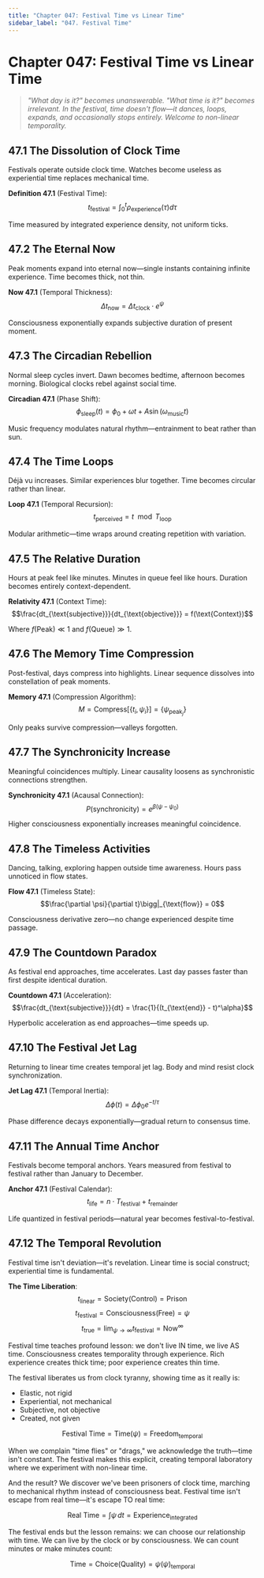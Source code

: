 ```yaml
---
title: "Chapter 047: Festival Time vs Linear Time"
sidebar_label: "047. Festival Time"
---
```


# Chapter 047: Festival Time vs Linear Time

> *"What day is it?" becomes unanswerable. "What time is it?" becomes irrelevant. In the festival, time doesn't flow—it dances, loops, expands, and occasionally stops entirely. Welcome to non-linear temporality.*

## 47.1 The Dissolution of Clock Time

Festivals operate outside clock time. Watches become useless as experiential time replaces mechanical time.

**Definition 47.1** (Festival Time):
$$t_{\text{festival}} = \int_0^t \rho_{\text{experience}}(\tau) d\tau$$

Time measured by integrated experience density, not uniform ticks.

## 47.2 The Eternal Now

Peak moments expand into eternal now—single instants containing infinite experience. Time becomes thick, not thin.

**Now 47.1** (Temporal Thickness):
$$\Delta t_{\text{now}} = \Delta t_{\text{clock}} \cdot e^{\psi}$$

Consciousness exponentially expands subjective duration of present moment.

## 47.3 The Circadian Rebellion

Normal sleep cycles invert. Dawn becomes bedtime, afternoon becomes morning. Biological clocks rebel against social time.

**Circadian 47.1** (Phase Shift):
$$\phi_{\text{sleep}}(t) = \phi_0 + \omega t + A\sin(\omega_{\text{music}}t)$$

Music frequency modulates natural rhythm—entrainment to beat rather than sun.

## 47.4 The Time Loops

Déjà vu increases. Similar experiences blur together. Time becomes circular rather than linear.

**Loop 47.1** (Temporal Recursion):
$$t_{\text{perceived}} = t \mod T_{\text{loop}}$$

Modular arithmetic—time wraps around creating repetition with variation.

## 47.5 The Relative Duration

Hours at peak feel like minutes. Minutes in queue feel like hours. Duration becomes entirely context-dependent.

**Relativity 47.1** (Context Time):
$$\frac{dt_{\text{subjective}}}{dt_{\text{objective}}} = f(\text{Context})$$

Where $f(\text{Peak}) \ll 1$ and $f(\text{Queue}) \gg 1$.

## 47.6 The Memory Time Compression

Post-festival, days compress into highlights. Linear sequence dissolves into constellation of peak moments.

**Memory 47.1** (Compression Algorithm):
$$M = \text{Compress}[\{t_i, \psi_i\}] = \{\psi_{\text{peak}_j}\}$$

Only peaks survive compression—valleys forgotten.

## 47.7 The Synchronicity Increase

Meaningful coincidences multiply. Linear causality loosens as synchronistic connections strengthen.

**Synchronicity 47.1** (Acausal Connection):
$$P(\text{synchronicity}) = e^{\beta(\psi - \psi_0)}$$

Higher consciousness exponentially increases meaningful coincidence.

## 47.8 The Timeless Activities

Dancing, talking, exploring happen outside time awareness. Hours pass unnoticed in flow states.

**Flow 47.1** (Timeless State):
$$\frac{\partial \psi}{\partial t}\bigg|_{\text{flow}} = 0$$

Consciousness derivative zero—no change experienced despite time passage.

## 47.9 The Countdown Paradox

As festival end approaches, time accelerates. Last day passes faster than first despite identical duration.

**Countdown 47.1** (Acceleration):
$$\frac{dt_{\text{subjective}}}{dt} = \frac{1}{(t_{\text{end}} - t)^\alpha}$$

Hyperbolic acceleration as end approaches—time speeds up.

## 47.10 The Festival Jet Lag

Returning to linear time creates temporal jet lag. Body and mind resist clock synchronization.

**Jet Lag 47.1** (Temporal Inertia):
$$\Delta\phi(t) = \Delta\phi_0 e^{-t/\tau}$$

Phase difference decays exponentially—gradual return to consensus time.

## 47.11 The Annual Time Anchor

Festivals become temporal anchors. Years measured from festival to festival rather than January to December.

**Anchor 47.1** (Festival Calendar):
$$t_{\text{life}} = n \cdot T_{\text{festival}} + t_{\text{remainder}}$$

Life quantized in festival periods—natural year becomes festival-to-festival.

## 47.12 The Temporal Revolution

Festival time isn't deviation—it's revelation. Linear time is social construct; experiential time is fundamental.

**The Time Liberation**:
$$t_{\text{linear}} = \text{Society}(\text{Control}) = \text{Prison}$$
$$t_{\text{festival}} = \text{Consciousness}(\text{Free}) = \psi$$
$$t_{\text{true}} = \lim_{\psi \to \infty} t_{\text{festival}} = \text{Now}^{\infty}$$

Festival time teaches profound lesson: we don't live IN time, we live AS time. Consciousness creates temporality through experience. Rich experience creates thick time; poor experience creates thin time.

The festival liberates us from clock tyranny, showing time as it really is:
- Elastic, not rigid
- Experiential, not mechanical
- Subjective, not objective
- Created, not given

$$\text{Festival Time} = \text{Time}(\psi) = \text{Freedom}_{\text{temporal}}$$

When we complain "time flies" or "drags," we acknowledge the truth—time isn't constant. The festival makes this explicit, creating temporal laboratory where we experiment with non-linear time.

And the result? We discover we've been prisoners of clock time, marching to mechanical rhythm instead of consciousness beat. Festival time isn't escape from real time—it's escape TO real time:

$$\text{Real Time} = \int \psi \, dt = \text{Experience}_{\text{integrated}}$$

The festival ends but the lesson remains: we can choose our relationship with time. We can live by the clock or by consciousness. We can count minutes or make minutes count:

$$\text{Time} = \text{Choice}(\text{Quality}) = \psi(\psi)_{\text{temporal}}$$